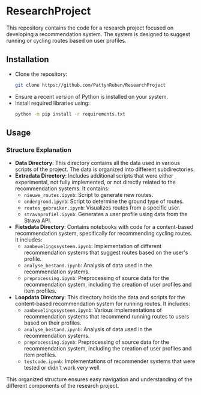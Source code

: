 # ResearchProject

This repository contains the code for a research project focused on developing a recommendation system. The system is designed to suggest running or cycling routes based on user profiles.

## Installation

- Clone the repository:
  ```bash
  git clone https://github.com/PattynRuben/ResearchProject
  ```
- Ensure a recent version of Python is installed on your system.
- Install required libraries using:
  ```bash
  python -m pip install -r requirements.txt
  ```

## Usage

### Structure Explanation

- **Data Directory**: This directory contains all the data used in various scripts of the project. The data is organized into different subdirectories.
- **Extradata Directory**: Includes additional scripts that were either experimental, not fully implemented, or not directly related to the recommendation systems. It contains:
  - `nieuwe_routes.ipynb`: Script to generate new routes.
  - `ondergrond.ipynb`: Script to determine the ground type of routes.
  - `routes_gebruiker.ipynb`: Visualizes routes from a specific user.
  - `stravaprofiel.ipynb`: Generates a user profile using data from the Strava API.
- **Fietsdata Directory**: Contains notebooks with code for a content-based recommendation system, specifically for recommending cycling routes. It includes:
  - `aanbevelingssysteem.ipynb`: Implementation of different recommendation systems that suggest routes based on the user's profile.
  - `analyse_bestand.ipynb`: Analysis of data used in the recommendation systems.
  - `preprocessing.ipynb`: Preprocessing of source data for the recommendation system, including the creation of user profiles and item profiles.
- **Loopdata Directory**: This directory holds the data and scripts for the content-based recommendation system for running routes. It includes:
  - `aanbevelingssysteem.ipynb`: Various implementations of recommendation systems that recommend running routes to users based on their profiles.
  - `analyse_bestand.ipynb`: Analysis of data used in the recommendation systems.
  - `preprocessing.ipynb`: Preprocessing of source data for the recommendation system, including the creation of user profiles and item profiles.
  - `testcode.ipynb`: Implementations of recommender systems that were tested or didn't work very well.

This organized structure ensures easy navigation and understanding of the different components of the research project.